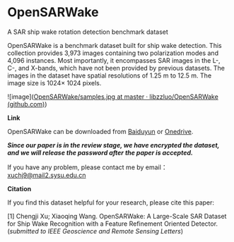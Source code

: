# OpenSARWake

A SAR ship wake rotation detection benchmark dataset

OpenSARWake is a benchmark dataset built for ship wake detection. This collection provides 3,973 images containing two polarization modes and 4,096 instances. Most importantly, it encompasses SAR images in the L-, C-, and X-bands, which have not been provided by previous datasets. The images in the dataset have spatial resolutions of 1.25 m to 12.5 m. The image size is 1024× 1024 pixels.

![image]([OpenSARWake/samples.jpg at master · libzzluo/OpenSARWake (github.com)](https://github.com/libzzluo/OpenSARWake/blob/master/samples.jpg))

**Link**

OpenSARWake can be downloaded from [Baiduyun](https://pan.baidu.com/s/1BaENq8D0WF58B6faZVLmXA) or [Onedrive]([OpenSARWake_1.0.zip](https://1drv.ms/u/s!AqTp7jo0qiKFkSI2giXypLXGwhP4?e=9JUU7X)).

***Since our paper is in the review stage, we have encrypted the dataset, and we will release the password after the paper is accepted.***

If you have any problem, please contact me by email：xuchj9@mail2.sysu.edu.cn

**Citation**

If you find this dataset helpful for your research, please cite this paper:

[1] Chengji Xu; Xiaoqing Wang. OpenSARWake: A Large-Scale SAR Dataset for Ship Wake Recognition with a Feature Refinement Oriented Detector. (*submitted to IEEE Geoscience and Remote Sensing Letters*)

